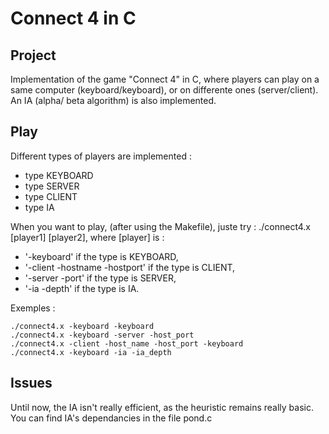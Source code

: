 Connect 4 in C
===============
Project
---------------

Implementation of the game "Connect 4" in C, where players can play on a same computer (keyboard/keyboard), or on differente ones (server/client). An IA (alpha/
beta algorithm) is also implemented.

Play
--------------

Different types of players are implemented : 

* type KEYBOARD
* type SERVER
* type CLIENT
* type IA

When you want to play, (after using the Makefile), juste try : ./connect4.x [player1] [player2], where [player] is :

* '-keyboard' if the type is KEYBOARD,
* '-client -hostname -hostport' if the type is CLIENT,
* '-server -port' if the type is SERVER,
* '-ia -depth' if the type is IA.

Exemples : 

	./connect4.x -keyboard -keyboard
	./connect4.x -keyboard -server -host_port
	./connect4.x -client -host_name -host_port -keyboard
	./connect4.x -keyboard -ia -ia_depth


Issues
-------------

Until now, the IA isn't really efficient, as the heuristic remains really basic. You can find IA's dependancies in the file pond.c